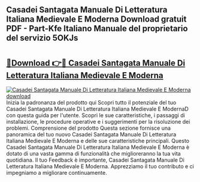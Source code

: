 ## Casadei Santagata Manuale Di Letteratura Italiana Medievale E Moderna Download gratuit PDF - Part-Kfe Italiano Manuale del proprietario del servizio 5OKJs

# <h2><a href="http://dfff7w.blite.top/?on=Casadei+Santagata+Manuale+Di+Letteratura+Italiana+Medievale+E+Moderna">🔗Download 👉🔴 Casadei Santagata Manuale Di Letteratura Italiana Medievale E Moderna</a></h2>

[![Casadei Santagata Manuale Di Letteratura Italiana Medievale E Moderna download](https://i.imgur.com/lujVjoI.png)](http://dfff7w.blite.top/?on=Casadei+Santagata+Manuale+Di+Letteratura+Italiana+Medievale+E+Moderna)
Inizia la padronanza del prodotto qui Scopri tutto il potenziale del tuo Casadei Santagata Manuale Di Letteratura Italiana Medievale E ModernaD con questa guida per l'utente. Scopri le sue caratteristiche, i passaggi di installazione, le procedure operative e i suggerimenti per la risoluzione dei problemi. Comprensione del prodotto Questa sezione fornisce una panoramica del tuo nuovo Casadei Santagata Manuale Di Letteratura Italiana Medievale E Moderna e delle sue caratteristiche principali. Questo Casadei Santagata Manuale Di Letteratura Italiana Medievale E Moderna è dotato di una vasta gamma di funzionalità che miglioreranno la tua vita quotidiana. Il tuo Feedback è importante, Casadei Santagata Manuale Di Letteratura Italiana Medievale E Moderna. Apprezziamo il tuo contributo e ci impegniamo a migliorare continuamente.

